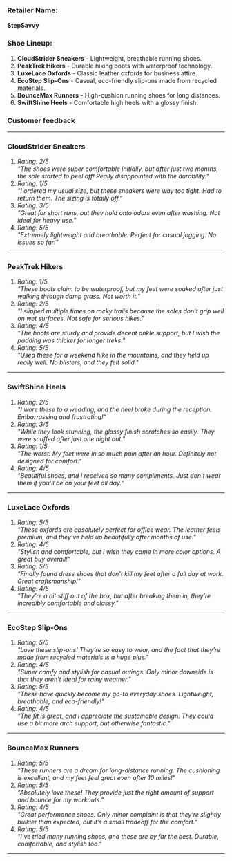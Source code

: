 ### Retailer Name:

**StepSavvy**

### Shoe Lineup:

1. **CloudStrider Sneakers** - Lightweight, breathable running shoes.
2. **PeakTrek Hikers** - Durable hiking boots with waterproof technology.
3. **LuxeLace Oxfords** - Classic leather oxfords for business attire.
4. **EcoStep Slip-Ons** - Casual, eco-friendly slip-ons made from recycled materials.
5. **BounceMax Runners** - High-cushion running shoes for long distances.
6. **SwiftShine Heels** - Comfortable high heels with a glossy finish.



### Customer feedback

---

### **CloudStrider Sneakers**

1. *Rating: 2/5*  
   *"The shoes were super comfortable initially, but after just two months, the sole started to peel off! Really disappointed with the durability."*  
2. *Rating: 1/5*  
   *"I ordered my usual size, but these sneakers were way too tight. Had to return them. The sizing is totally off."*  
3. *Rating: 3/5*  
   *"Great for short runs, but they hold onto odors even after washing. Not ideal for heavy use."*  
4. *Rating: 5/5*  
   *"Extremely lightweight and breathable. Perfect for casual jogging. No issues so far!"*

---

### **PeakTrek Hikers**

1. *Rating: 1/5*  
   *"These boots claim to be waterproof, but my feet were soaked after just walking through damp grass. Not worth it."*  
2. *Rating: 2/5*  
   *"I slipped multiple times on rocky trails because the soles don’t grip well on wet surfaces. Not safe for serious hikes."*  
3. *Rating: 4/5*  
   *"The boots are sturdy and provide decent ankle support, but I wish the padding was thicker for longer treks."*  
4. *Rating: 5/5*  
   *"Used these for a weekend hike in the mountains, and they held up really well. No blisters, and they felt solid."*

---

### **SwiftShine Heels**

1. *Rating: 2/5*  
   *"I wore these to a wedding, and the heel broke during the reception. Embarrassing and frustrating!"*  
2. *Rating: 3/5*  
   *"While they look stunning, the glossy finish scratches so easily. They were scuffed after just one night out."*  
3. *Rating: 1/5*  
   *"The worst! My feet were in so much pain after an hour. Definitely not designed for comfort."*  
4. *Rating: 4/5*  
   *"Beautiful shoes, and I received so many compliments. Just don’t wear them if you’ll be on your feet all day."*



---

### **LuxeLace Oxfords**

1. *Rating: 5/5*  
   *"These oxfords are absolutely perfect for office wear. The leather feels premium, and they’ve held up beautifully after months of use."*  
2. *Rating: 4/5*  
   *"Stylish and comfortable, but I wish they came in more color options. A great buy overall!"*  
3. *Rating: 5/5*  
   *"Finally found dress shoes that don’t kill my feet after a full day at work. Great craftsmanship!"*  
4. *Rating: 4/5*  
   *"They’re a bit stiff out of the box, but after breaking them in, they’re incredibly comfortable and classy."*

---

### **EcoStep Slip-Ons**

1. *Rating: 5/5*  
   *"Love these slip-ons! They’re so easy to wear, and the fact that they’re made from recycled materials is a huge plus."*  
2. *Rating: 4/5*  
   *"Super comfy and stylish for casual outings. Only minor downside is that they aren’t ideal for rainy weather."*  
3. *Rating: 5/5*  
   *"These have quickly become my go-to everyday shoes. Lightweight, breathable, and eco-friendly!"*  
4. *Rating: 4/5*  
   *"The fit is great, and I appreciate the sustainable design. They could use a bit more arch support, but otherwise fantastic."*

---

### **BounceMax Runners**

1. *Rating: 5/5*  
   *"These runners are a dream for long-distance running. The cushioning is excellent, and my feet feel great even after 10 miles!"*  
2. *Rating: 5/5*  
   *"Absolutely love these! They provide just the right amount of support and bounce for my workouts."*  
3. *Rating: 4/5*  
   *"Great performance shoes. Only minor complaint is that they’re slightly bulkier than expected, but it’s a small tradeoff for the comfort."*  
4. *Rating: 5/5*  
   *"I’ve tried many running shoes, and these are by far the best. Durable, comfortable, and stylish too."*

---
